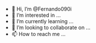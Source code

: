 - 👋 Hi, I’m @Fernando090i
- 👀 I’m interested in ...
- 🌱 I’m currently learning ...
- 💞️ I’m looking to collaborate on ...
- 📫 How to reach me ...

<!---
Fernando090i/Fernando090i is a ✨ special ✨ repository because its `README.md` (this file) appears on your GitHub profile.
You can click the Preview link to take a look at your changes.
--->
